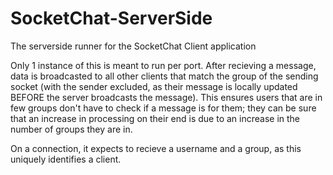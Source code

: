 # SocketChat-ServerSide
The serverside runner for the SocketChat Client application

Only 1 instance of this is meant to run per port. After recieving a message, data is broadcasted to all other clients that match the group of the sending socket (with the sender excluded, as their message is locally updated BEFORE the server broadcasts the message). This ensures users that are in few groups don't have to check if a message is for them; they can be sure that an increase in processing on their end is due to an increase in the number of groups they are in.

On a connection, it expects to recieve a username and a group, as this uniquely identifies a client.

